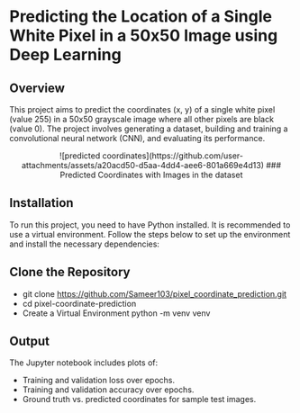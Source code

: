 # Predicting the Location of a Single White Pixel in a 50x50 Image using Deep Learning
## Overview
This project aims to predict the coordinates (x, y) of a single white pixel (value 255) in a 50x50 grayscale image where all other pixels are black (value 0). The project involves generating a dataset, building and training a convolutional neural network (CNN), and evaluating its performance.
<p align="center">
![predicted coordinates](https://github.com/user-attachments/assets/a20acd50-d5aa-4dd4-aee6-801a669e4d13)
### Predicted Coordinates with Images in the dataset
</p>  

## Installation
To run this project, you need to have Python installed. It is recommended to use a virtual environment. Follow the steps below to set up the environment and install the necessary dependencies:

## Clone the Repository
* git clone https://github.com/Sameer103/pixel_coordinate_prediction.git
* cd pixel-coordinate-prediction
* Create a Virtual Environment python -m venv venv

## Output
The Jupyter notebook includes plots of:

* Training and validation loss over epochs.
* Training and validation accuracy over epochs.
* Ground truth vs. predicted coordinates for sample test images.
  
